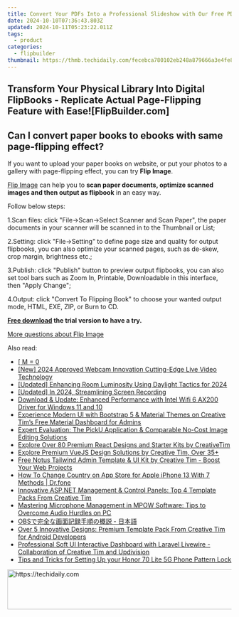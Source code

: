 ```yaml
---
title: Convert Your PDFs Into a Professional Slideshow with Our Free PDF-to-Flipbook Tool
date: 2024-10-10T07:36:43.803Z
updated: 2024-10-11T05:23:22.011Z
tags:
  - product
categories:
  - flipbuilder
thumbnail: https://thmb.techidaily.com/fecebca780102eb248a879666a3e4fe860316aff4213c58165eb8b500d82b1f1.jpg
---
```


## Transform Your Physical Library Into Digital FlipBooks - Replicate Actual Page-Flipping Feature with Ease![FlipBuilder.com]

## Can I convert paper books to ebooks with same page-flipping effect?

If you want to upload your paper books on website, or put your photos to a gallery with page-flipping effect, you can try **Flip Image**. 

[Flip Image](https://tools.techidaily.com/flipbuilder/products/) can help you to **scan paper documents, optimize scanned images and then output as flipbook** in an easy way.

Follow below steps:

1.Scan files: click "File->Scan->Select Scanner and Scan Paper", the paper documents in your scanner will be scanned in to the Thumbnail or List;

2.Setting: click "File->Setting" to define page size and quality for output flipbooks, you can also optimize your scanned pages, such as de-skew, crop margin, brightness etc.;

3.Publish: click "Publish" button to preview output flipbooks, you can also set tool bars such as Zoom In, Printable, Downloadable in this interface, then "Apply Change";

4.Output: click "Convert To Flipping Book" to choose your wanted output mode, HTML, EXE, ZIP, or Burn to CD.

**[Free download](https://tools.techidaily.com/flipbuilder/products/) the trial version to have a try.** 

[More questions about Flip Image](https://tools.techidaily.com/flipbuilder/products/)

<ins class="adsbygoogle"
     style="display:block"
     data-ad-format="autorelaxed"
     data-ad-client="ca-pub-7571918770474297"
     data-ad-slot="1223367746"></ins>

<ins class="adsbygoogle"
     style="display:block"
     data-ad-client="ca-pub-7571918770474297"
     data-ad-slot="8358498916"
     data-ad-format="auto"
     data-full-width-responsive="true"></ins>

<span class="atpl-alsoreadstyle">Also read:</span>
<div><ul>
<li><a href="https://win-webster.techidaily.com/m-0/"><u> [ M = 0 </u></a></li>
<li><a href="https://desktop-recording.techidaily.com/new-2024-approved-webcam-innovation-cutting-edge-live-video-technology/"><u>[New] 2024 Approved Webcam Innovation Cutting-Edge Live Video Technology</u></a></li>
<li><a href="https://article-knowledge.techidaily.com/updated-enhancing-room-luminosity-using-daylight-tactics-for-2024/"><u>[Updated] Enhancing Room Luminosity Using Daylight Tactics for 2024</u></a></li>
<li><a href="https://screen-activity-recording.techidaily.com/updated-in-2024-streamlining-screen-recording/"><u>[Updated] In 2024, Streamlining Screen Recording</u></a></li>
<li><a href="https://hardware-help.techidaily.com/download-and-update-enhanced-performance-with-intel-wifi-6-ax200-driver-for-windows-11-and-10/"><u>Download & Update: Enhanced Performance with Intel Wifi 6 AX200 Driver for Windows 11 and 10</u></a></li>
<li><a href="https://win-webster.techidaily.com/experience-modern-ui-with-bootstrap-5-and-material-themes-on-creative-tims-free-material-dashboard-for-admins/"><u>Experience Modern UI with Bootstrap 5 & Material Themes on Creative Tim’s Free Material Dashboard for Admins</u></a></li>
<li><a href="https://app-tips.techidaily.com/expert-evaluation-the-picku-application-and-comparable-no-cost-image-editing-solutions/"><u>Expert Evaluation: The PickU Application & Comparable No-Cost Image Editing Solutions</u></a></li>
<li><a href="https://win-webster.techidaily.com/explore-over-80-premium-react-designs-and-starter-kits-by-creativetim/"><u>Explore Over 80 Premium React Designs and Starter Kits by CreativeTim</u></a></li>
<li><a href="https://win-webster.techidaily.com/explore-premium-vuejs-design-solutions-by-creative-tim-over-35plus/"><u>Explore Premium VueJS Design Solutions by Creative Tim, Over 35+</u></a></li>
<li><a href="https://win-webster.techidaily.com/free-notus-tailwind-admin-template-and-ui-kit-by-creative-tim-boost-your-web-projects/"><u>Free Notus Tailwind Admin Template & UI Kit by Creative Tim - Boost Your Web Projects</u></a></li>
<li><a href="https://iphone-unlock.techidaily.com/how-to-change-country-on-app-store-for-apple-iphone-13-with-7-methods-drfone-by-drfone-ios/"><u>How To Change Country on App Store for Apple iPhone 13 With 7 Methods | Dr.fone</u></a></li>
<li><a href="https://win-webster.techidaily.com/innovative-aspnet-management-and-control-panels-top-4-template-packs-from-creative-tim/"><u>Innovative ASP.NET Management & Control Panels: Top 4 Template Packs From Creative Tim</u></a></li>
<li><a href="https://sound-issues.techidaily.com/mastering-microphone-management-in-mpow-software-tips-to-overcome-audio-hurdles-on-pc/"><u>Mastering Microphone Management in MPOW Software: Tips to Overcome Audio Hurdles on PC</u></a></li>
<li><a href="https://video-ai-editor.techidaily.com/1726030620864-obs/"><u>OBSで完全な画面記録手順の概説 - 日本語</u></a></li>
<li><a href="https://win-webster.techidaily.com/over-5-innovative-designs-premium-template-pack-from-creative-tim-for-android-developers/"><u>Over 5 Innovative Designs: Premium Template Pack From Creative Tim for Android Developers</u></a></li>
<li><a href="https://win-webster.techidaily.com/professional-soft-ui-interactive-dashboard-with-laravel-livewire-collaboration-of-creative-tim-and-updivision/"><u>Professional Soft UI Interactive Dashboard with Laravel Livewire - Collaboration of Creative Tim and Updivision</u></a></li>
<li><a href="https://unlock-android.techidaily.com/tips-and-tricks-for-setting-up-your-honor-70-lite-5g-phone-pattern-lock-by-drfone-android/"><u>Tips and Tricks for Setting Up your Honor 70 Lite 5G Phone Pattern Lock</u></a></li>
</ul></div>

<!-- affiliate ads begin -->
<a href="https://aligracehair.sjv.io/c/5597632/1868575/19272" target="_top" id="1868575">
  <img src="//a.impactradius-go.com/display-ad/19272-1868575" border="0" alt="https://techidaily.com" width="728" height="90"/>
</a>
<img height="0" width="0" src="https://aligracehair.sjv.io/i/5597632/1868575/19272" style="position:absolute;visibility:hidden;" border="0" />
<!-- affiliate ads end -->

